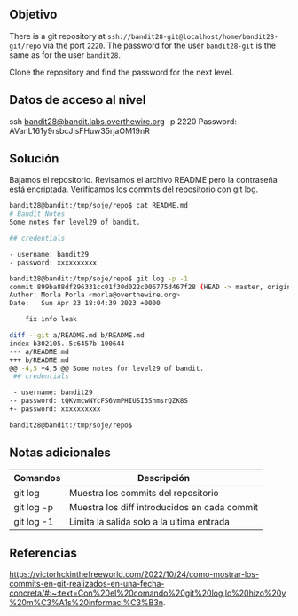 ## Objetivo
There is a git repository at `ssh://bandit28-git@localhost/home/bandit28-git/repo` via the port `2220`. The password for the user `bandit28-git` is the same as for the user `bandit28`.

Clone the repository and find the password for the next level.
## Datos de acceso al nivel
ssh bandit28@bandit.labs.overthewire.org -p 2220
Password: AVanL161y9rsbcJIsFHuw35rjaOM19nR
## Solución

Bajamos el repositorio. Revisamos el archivo README pero la contraseña está encriptada.
Verificamos los commits del repositorio con git log.

```bash
bandit28@bandit:/tmp/soje/repo$ cat README.md
# Bandit Notes
Some notes for level29 of bandit.

## credentials

- username: bandit29
- password: xxxxxxxxxx

bandit28@bandit:/tmp/soje/repo$ git log -p -1
commit 899ba88df296331cc01f30d022c006775d467f28 (HEAD -> master, origin/master, origin/HEAD)
Author: Morla Porla <morla@overthewire.org>
Date:   Sun Apr 23 18:04:39 2023 +0000

    fix info leak

diff --git a/README.md b/README.md
index b302105..5c6457b 100644
--- a/README.md
+++ b/README.md
@@ -4,5 +4,5 @@ Some notes for level29 of bandit.
 ## credentials

 - username: bandit29
-- password: tQKvmcwNYcFS6vmPHIUSI3ShmsrQZK8S
+- password: xxxxxxxxxx

bandit28@bandit:/tmp/soje/repo$
```

## Notas adicionales
|Comandos|Descripción|
|---|---|
|git log|Muestra los commits del repositorio|
|git log -p|Muestra los diff introducidos en cada commit|
|git log -1|Limita la salida solo a la ultima entrada|
## Referencias
https://victorhckinthefreeworld.com/2022/10/24/como-mostrar-los-commits-en-git-realizados-en-una-fecha-concreta/#:~:text=Con%20el%20comando%20git%20log,lo%20hizo%20y%20m%C3%A1s%20informaci%C3%B3n.